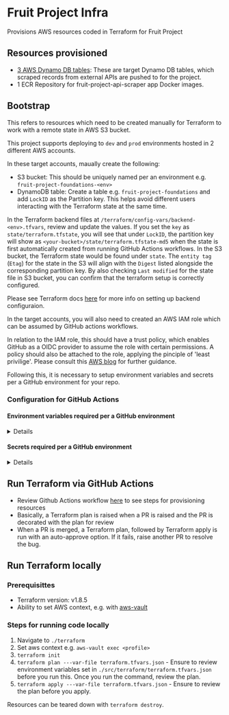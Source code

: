 # Fruit Project Infra

Provisions AWS resources coded in Terraform for Fruit Project

## Resources provisioned

- [3 AWS Dynamo DB tables](./terraform/modules/dynamo_db/main.tf): These are target Dynamo DB tables, which scraped records from external APIs are pushed to for the project.
- 1 ECR Repository for fruit-project-api-scraper app Docker images.

## Bootstrap

This refers to resources which need to be created manually for Terraform to work with a remote state in AWS S3 bucket.

This project supports deploying to `dev` and `prod` environments hosted in 2 different AWS accounts.

In these target accounts, maually create the following:

- S3 bucket: This should be uniquely named per an environment e.g. `fruit-project-foundations-<env>`
- DynamoDB table: Create a table e.g. `fruit-project-foundations` and add `LockID` as the Partition key. This helps avoid different users interacting with the Terraform state at the same time.

In the Terraform backend files at `/terraform/config-vars/backend-<env>.tfvars`, review and update the values. If you set the `key` as `state/terraform.tfstate`, you will see that under `LockID`, the partition key will show as `<your-bucket>/state/terraform.tfstate-md5` when the state is first automatically created from running GitHub Actions workflows. In the S3 bucket, the Terraform state would be found under `state`. The `entity tag` (`Etag`) for the state in the S3 will align with the `Digest` listed alongside the corresponding partition key. By also checking `Last modified` for the state file in S3 bucket, you can confirm that the terraform setup is correctly configured.

Please see Terraform docs [here](https://developer.hashicorp.com/terraform/language/settings/backends/configuration) for more info on setting up backend configuraion.

In the target accounts, you will also need to created an AWS IAM role which can be assumed by GitHub actions workflows.

In relation to the IAM role, this should have a trust policy, which enables GitHub as a OIDC provider to assume the role with certain permissions. A policy should also be attached to the role, applying the pinciple of 'least privilige'. Please consult this [AWS blog](https://aws.amazon.com/blogs/security/use-iam-roles-to-connect-github-actions-to-actions-in-aws/) for further guidance.

Following this, it is necessary to setup environment variables and secrets per a GitHub environment for your repo.

### Configuration for GitHub Actions

#### Environment variables required per a GitHub environment

<details>

| Field                    | Explanation                                                  |
| ------------------------ | ------------------------------------------------------------ |
| `ENV`                    | e.g. `feature` / `dev` / `prod`                              |
| `MINIMUM_APPROVALS`      | Mininum number of approvals required for deploying to `prod` |
| `TF_BACKEND_CONFIG_FILE` | e.g. `config-vars/backend-dev.tfvars`                        |
| `TF_VARS_FILE`           | e.g. `config-vars/tf-vars-dev.tfvars`                        |
| `TF_VERSION`             | e.g. `1.8.5`                                                 |
| `TF_WORKING_DIR`         | e.g. `terraform`                                             |

</details>

#### Secrets required per a GitHub environment

<details>

| Field                     | Explanation                                                                 |
| ------------------------- | --------------------------------------------------------------------------- |
| `AWS_REGION`              | Target AWS region e.g `eu-west-2`                                           |
| `AWS_ACCOUNT_ACCESS_ROLE` | AWS arn for the IAM role you have created as part of the Bootstrap process. |
| `TF_PLAN_APPROVERS`       | e.g. `GitHubUser1,GitHubUser2`                                              |

</details>

## Run Terraform via GitHub Actions

- Review Github Actions workflow [here](.github/workflows/main_workflow.yml) to see steps for provisioning resources
- Basically, a Terraform plan is raised when a PR is raised and the PR is decorated with the plan for review
- When a PR is merged, a Terraform plan, followed by Terraform apply is run with an auto-approve option. If it fails, raise another PR to resolve the bug.

## Run Terraform locally

### Prerequisittes

- Terraform version: v1.8.5
- Ability to set AWS context, e.g. with [aws-vault](https://github.com/99designs/aws-vault)

### Steps for running code locally

1. Navigate to `./terraform`
2. Set aws context e.g. `aws-vault exec <profile>`
3. `terraform init`
4. `terraform plan ---var-file terraform.tfvars.json` - Ensure to review environment variables set in `./src/terraform/terraform.tfvars.json` before you run this. Once you run the command, review the plan.
5. `terraform apply ---var-file terraform.tfvars.json` - Ensure to review the plan before you apply.

Resources can be teared down with `terraform destroy`.
